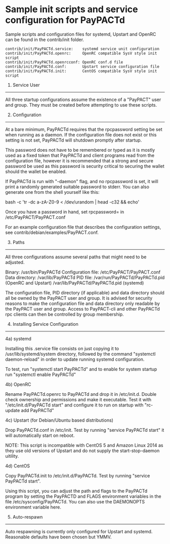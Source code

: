 Sample init scripts and service configuration for PayPACTd
==========================================================

Sample scripts and configuration files for systemd, Upstart and OpenRC
can be found in the contrib/init folder.

    contrib/init/PayPACTd.service:    systemd service unit configuration
    contrib/init/PayPACTd.openrc:     OpenRC compatible SysV style init script
    contrib/init/PayPACTd.openrcconf: OpenRC conf.d file
    contrib/init/PayPACTd.conf:       Upstart service configuration file
    contrib/init/PayPACTd.init:       CentOS compatible SysV style init script

1. Service User
---------------------------------

All three startup configurations assume the existence of a "PayPACT" user
and group.  They must be created before attempting to use these scripts.

2. Configuration
---------------------------------

At a bare minimum, PayPACTd requires that the rpcpassword setting be set
when running as a daemon.  If the configuration file does not exist or this
setting is not set, PayPACTd will shutdown promptly after startup.

This password does not have to be remembered or typed as it is mostly used
as a fixed token that PayPACTd and client programs read from the configuration
file, however it is recommended that a strong and secure password be used
as this password is security critical to securing the wallet should the
wallet be enabled.

If PayPACTd is run with "-daemon" flag, and no rpcpassword is set, it will
print a randomly generated suitable password to stderr.  You can also
generate one from the shell yourself like this:

bash -c 'tr -dc a-zA-Z0-9 < /dev/urandom | head -c32 && echo'

Once you have a password in hand, set rpcpassword= in /etc/PayPACT/PayPACT.conf

For an example configuration file that describes the configuration settings,
see contrib/debian/examples/PayPACT.conf.

3. Paths
---------------------------------

All three configurations assume several paths that might need to be adjusted.

Binary:              /usr/bin/PayPACTd
Configuration file:  /etc/PayPACT/PayPACT.conf
Data directory:      /var/lib/PayPACTd
PID file:            /var/run/PayPACTd/PayPACTd.pid (OpenRC and Upstart)
                     /var/lib/PayPACTd/PayPACTd.pid (systemd)

The configuration file, PID directory (if applicable) and data directory
should all be owned by the PayPACT user and group.  It is advised for security
reasons to make the configuration file and data directory only readable by the
PayPACT user and group.  Access to PayPACT-cli and other PayPACTd rpc clients
can then be controlled by group membership.

4. Installing Service Configuration
-----------------------------------

4a) systemd

Installing this .service file consists on just copying it to
/usr/lib/systemd/system directory, followed by the command
"systemctl daemon-reload" in order to update running systemd configuration.

To test, run "systemctl start PayPACTd" and to enable for system startup run
"systemctl enable PayPACTd"

4b) OpenRC

Rename PayPACTd.openrc to PayPACTd and drop it in /etc/init.d.  Double
check ownership and permissions and make it executable.  Test it with
"/etc/init.d/PayPACTd start" and configure it to run on startup with
"rc-update add PayPACTd"

4c) Upstart (for Debian/Ubuntu based distributions)

Drop PayPACTd.conf in /etc/init.  Test by running "service PayPACTd start"
it will automatically start on reboot.

NOTE: This script is incompatible with CentOS 5 and Amazon Linux 2014 as they
use old versions of Upstart and do not supply the start-stop-daemon uitility.

4d) CentOS

Copy PayPACTd.init to /etc/init.d/PayPACTd. Test by running "service PayPACTd start".

Using this script, you can adjust the path and flags to the PayPACTd program by
setting the PayPACTD and FLAGS environment variables in the file
/etc/sysconfig/PayPACTd. You can also use the DAEMONOPTS environment variable here.

5. Auto-respawn
-----------------------------------

Auto respawning is currently only configured for Upstart and systemd.
Reasonable defaults have been chosen but YMMV.
